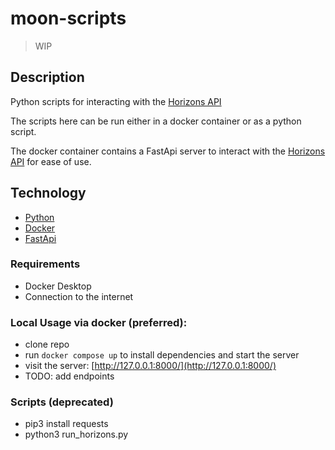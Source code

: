 # moon-scripts
> WIP
## Description

Python scripts for interacting with the [Horizons API](https://ssd.jpl.nasa.gov/horizons/)

The scripts here can be run either in a docker container or as a python script.

The docker container contains a FastApi server to interact with the [Horizons API](https://ssd.jpl.nasa.gov/horizons/) for ease of use.

## Technology
* [Python](https://www.python.org/)
* [Docker](https://www.docker.com/)
* [FastApi](https://fastapi.tiangolo.com/)

### Requirements
* Docker Desktop
* Connection to the internet

### Local Usage via docker (preferred):
* clone repo 
* run `docker compose up` to install dependencies and start the server
* visit the server: [http://127.0.0.1:8000/](http://127.0.0.1:8000/)
* TODO: add endpoints

### Scripts (deprecated)
* pip3 install requests
* python3 run_horizons.py


